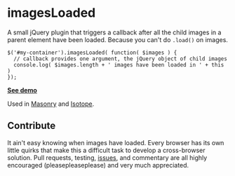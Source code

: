 imagesLoaded
============

A small jQuery plugin that triggers a callback after all the child images in a parent element have been loaded.  Because you can't do `.load()` on images.

    $('#my-container').imagesLoaded( function( $images ) {
      // callback provides one argument, the jQuery object of child images
      console.log( $images.length + ' images have been loaded in ' + this )
    });

[**See demo**](http://desandro.github.com/imagesloaded/)

Used in [Masonry](http://desandro.masonry.com/) and [Isotope](http://isotope.metafizzy.co/).

## Contribute

It ain't easy knowing when images have loaded. Every browser has its own little quirks that make this a difficult task to develop a cross-browser solution. Pull requests, testing, [issues](https://github.com/desandro/imagesloaded/issues), and commentary are all highly encouraged (pleasepleaseplease) and very much appreciated.